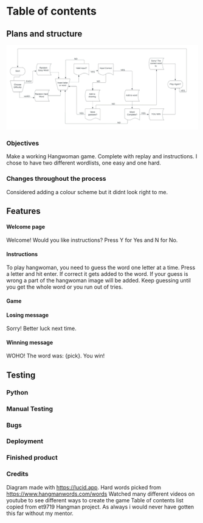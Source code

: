 # Table of contents

  ##  Plans and structure
  ![Diagram](Hangwoman_diagram.jpeg)
   ###   Objectives
   Make a working Hangwoman game. Complete with replay and instructions. 
   I chose to have two different wordlists, one easy and one hard. 
    
   ###    Changes throughout the process
   Considered adding a colour scheme but it didnt look right to me. 
  
   ## Features
   ####    Welcome page
   Welcome! Would you like instructions? Press Y for Yes and N for No.
   ####     Instructions
   To play hangwoman, you need to guess the word one letter at a time.
   Press a letter and hit enter. If correct it gets added to the word.
   If your guess is wrong a part of the hangwoman image will be added.
   Keep guessing until you get the whole word or you run out of tries.
   ####    Game
   ####     Losing message
   Sorry! Better luck next time.
   ####     Winning message
   WOHO! The word was: {pick}. You win!

   ## Testing
   ###     Python
   ###     Manual Testing
   ###     Bugs
   ### Deployment
   ### Finished product

   
   ### Credits

   Diagram made with https://lucid.app.
   Hard words picked from https://www.hangmanwords.com/words
   Watched many different videos on youtube to see different ways to create the game
   Table of contents list copied from et9719 Hangman project. 
   As always i would never have gotten this far without my mentor. 
